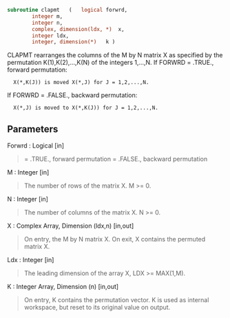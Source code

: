 ```fortran
subroutine clapmt	(	logical	forwrd,
		integer	m,
		integer	n,
		complex, dimension(ldx, *)	x,
		integer	ldx,
		integer, dimension(*)	k )
```

 CLAPMT rearranges the columns of the M by N matrix X as specified
 by the permutation K(1),K(2),...,K(N) of the integers 1,...,N.
 If FORWRD = .TRUE.,  forward permutation:

      X(*,K(J)) is moved X(*,J) for J = 1,2,...,N.

 If FORWRD = .FALSE., backward permutation:

      X(*,J) is moved to X(*,K(J)) for J = 1,2,...,N.

## Parameters
Forwrd : Logical [in]
> = .TRUE., forward permutation
> = .FALSE., backward permutation

M : Integer [in]
> The number of rows of the matrix X. M >= 0.

N : Integer [in]
> The number of columns of the matrix X. N >= 0.

X : Complex Array, Dimension (ldx,n) [in,out]
> On entry, the M by N matrix X.
> On exit, X contains the permuted matrix X.

Ldx : Integer [in]
> The leading dimension of the array X, LDX >= MAX(1,M).

K : Integer Array, Dimension (n) [in,out]
> On entry, K contains the permutation vector. K is used as
> internal workspace, but reset to its original value on
> output.

